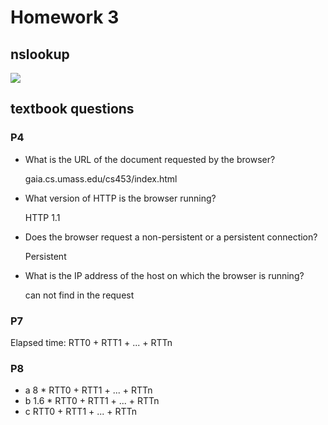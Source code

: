 # Homework 3

## nslookup

![](https://gitee.com/fforkboat/fforkboat-pic-repo/raw/master//pic/Snipaste_2020-03-21_16-27-11.jpg)



## textbook questions

### P4

- What is the URL of the document requested by the browser?  

	gaia.cs.umass.edu/cs453/index.html  

-  What version of HTTP is the browser running? 

	HTTP 1.1

- Does the browser request a non-persistent or a persistent connection?

	Persistent

- What is the IP address of the host on which the browser is running?

	can not find in the request
	
### P7

Elapsed time: RTT0 + RTT1 + ... + RTTn

### P8
- a 8 * RTT0 +  RTT1 + ... + RTTn
- b 1.6 * RTT0 +   RTT1 + ... + RTTn
- c RTT0 + RTT1 + ... + RTTn

   

   

   
